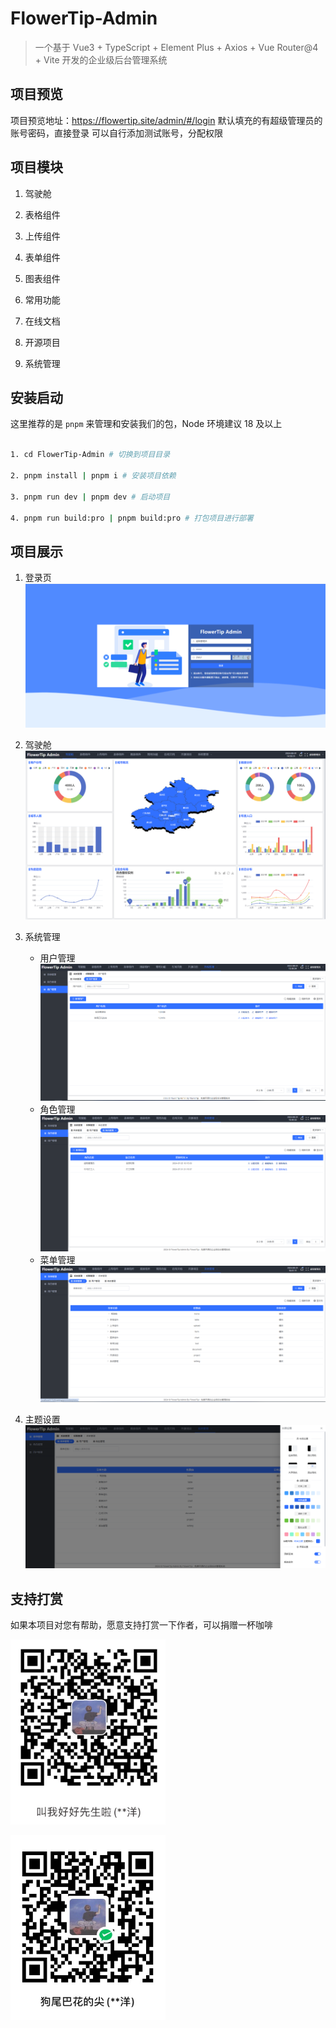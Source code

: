 # FlowerTip-Admin

> 一个基于 Vue3 + TypeScript + Element Plus + Axios + Vue Router@4 + Vite 开发的企业级后台管理系统

## 项目预览

项目预览地址：https://flowertip.site/admin/#/login
默认填充的有超级管理员的账号密码，直接登录
可以自行添加测试账号，分配权限

## 项目模块

1. 驾驶舱

2. 表格组件

3. 上传组件

4. 表单组件

5. 图表组件

6. 常用功能

7. 在线文档

8. 开源项目

9. 系统管理

## 安装启动

这里推荐的是 `pnpm` 来管理和安装我们的包，Node 环境建议 18 及以上

```bash

1. cd FlowerTip-Admin # 切换到项目目录

2. pnpm install | pnpm i # 安装项目依赖

3. pnpm run dev | pnpm dev # 启动项目

4. pnpm run build:pro | pnpm build:pro # 打包项目进行部署

```

## 项目展示

1. 登录页
   ![登录页面](./images/image.png)

2. 驾驶舱
   ![驾驶舱页面](./images/image-1.png)

3. 系统管理

   - 用户管理
     ![用户管理](./images/image-2.png)
   - 角色管理
     ![角色管理](./images/image-3.png)
   - 菜单管理
     ![菜单管理](./images/image-4.png)

4. 主题设置
   ![主题设置](./images/image-5.png)

## 支持打赏

如果本项目对您有帮助，愿意支持打赏一下作者，可以捐赠一杯咖啡

![支付宝收款码](./images/image-9.png)

![微信收款码](./images/image-8.png)
